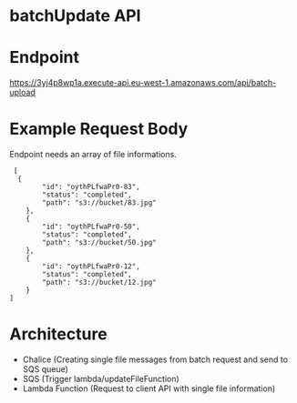 # batchUpdate API

# Endpoint
https://3yj4p8wp1a.execute-api.eu-west-1.amazonaws.com/api/batch-upload

# Example Request Body
Endpoint needs an array of file informations.

```
 [
  {
		"id": "oythPLfwaPr0-83",
		"status": "completed",
        "path": "s3://bucket/83.jpg"
	},
    {
		"id": "oythPLfwaPr0-50",
		"status": "completed",
        "path": "s3://bucket/50.jpg"
	},
    {
		"id": "oythPLfwaPr0-12",
		"status": "completed",
        "path": "s3://bucket/12.jpg"
	}
]
```

# Architecture
* Chalice (Creating single file messages from batch request and send to SQS queue)
* SQS (Trigger lambda/updateFileFunction)
* Lambda Function (Request to client API with single file information)

